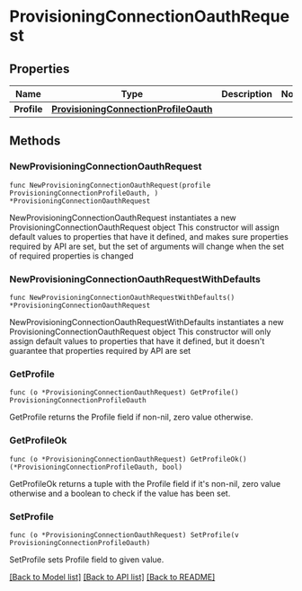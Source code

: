 # ProvisioningConnectionOauthRequest

## Properties

Name | Type | Description | Notes
------------ | ------------- | ------------- | -------------
**Profile** | [**ProvisioningConnectionProfileOauth**](ProvisioningConnectionProfileOauth.md) |  | 

## Methods

### NewProvisioningConnectionOauthRequest

`func NewProvisioningConnectionOauthRequest(profile ProvisioningConnectionProfileOauth, ) *ProvisioningConnectionOauthRequest`

NewProvisioningConnectionOauthRequest instantiates a new ProvisioningConnectionOauthRequest object
This constructor will assign default values to properties that have it defined,
and makes sure properties required by API are set, but the set of arguments
will change when the set of required properties is changed

### NewProvisioningConnectionOauthRequestWithDefaults

`func NewProvisioningConnectionOauthRequestWithDefaults() *ProvisioningConnectionOauthRequest`

NewProvisioningConnectionOauthRequestWithDefaults instantiates a new ProvisioningConnectionOauthRequest object
This constructor will only assign default values to properties that have it defined,
but it doesn't guarantee that properties required by API are set

### GetProfile

`func (o *ProvisioningConnectionOauthRequest) GetProfile() ProvisioningConnectionProfileOauth`

GetProfile returns the Profile field if non-nil, zero value otherwise.

### GetProfileOk

`func (o *ProvisioningConnectionOauthRequest) GetProfileOk() (*ProvisioningConnectionProfileOauth, bool)`

GetProfileOk returns a tuple with the Profile field if it's non-nil, zero value otherwise
and a boolean to check if the value has been set.

### SetProfile

`func (o *ProvisioningConnectionOauthRequest) SetProfile(v ProvisioningConnectionProfileOauth)`

SetProfile sets Profile field to given value.



[[Back to Model list]](../README.md#documentation-for-models) [[Back to API list]](../README.md#documentation-for-api-endpoints) [[Back to README]](../README.md)


